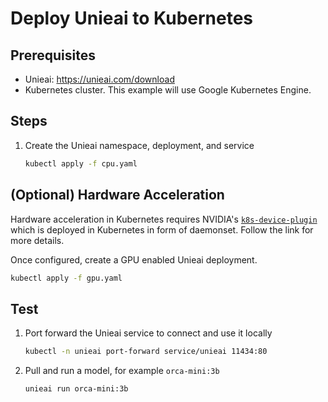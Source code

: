 # Deploy Unieai to Kubernetes

## Prerequisites

- Unieai: https://unieai.com/download
- Kubernetes cluster. This example will use Google Kubernetes Engine.

## Steps

1. Create the Unieai namespace, deployment, and service

   ```bash
   kubectl apply -f cpu.yaml
   ```

## (Optional) Hardware Acceleration

Hardware acceleration in Kubernetes requires NVIDIA's [`k8s-device-plugin`](https://github.com/NVIDIA/k8s-device-plugin) which is deployed in Kubernetes in form of daemonset. Follow the link for more details.

Once configured, create a GPU enabled Unieai deployment.

```bash
kubectl apply -f gpu.yaml
```

## Test

1. Port forward the Unieai service to connect and use it locally

   ```bash
   kubectl -n unieai port-forward service/unieai 11434:80
   ```

1. Pull and run a model, for example `orca-mini:3b`

   ```bash
   unieai run orca-mini:3b
   ```
